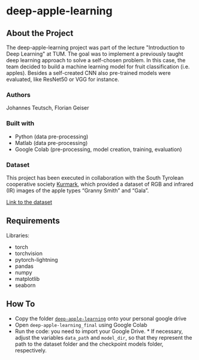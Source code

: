 # deep-apple-learning

## About the Project

The deep-apple-learning project was part of the lecture "Introduction to Deep Learning" at TUM.
The goal was to implement a previously taught deep learning approach to solve a self-chosen problem.
In this case, the team decided to build a machine learning model for fruit classification (i.e. apples).
Besides a self-created CNN also pre-trained models were evaluated, like ResNet50 or VGG for instance.

### Authors

Johannes Teutsch, Florian Geiser

### Built with

- Python (data pre-processing)
- Matlab (data pre-processing)
- Google Colab (pre-processing, model creation, training, evaluation)

### Dataset

This project has been executed in collaboration with the South Tyrolean cooperative society [Kurmark](https://www.vog.it/en/cooperatives/coop-kurmark-unifrut?id=317), which provided a dataset of RGB and infrared (IR) images of the apple types “Granny Smith” and “Gala”.

[Link to the dataset](https://drive.google.com/drive/folders/1A0JZW5RrBpWRXLivHhvMimV1tUJDOhLh?usp=sharing)

## Requirements

Libraries:

* torch
* torchvision
* pytorch-lightning
* pandas
* numpy
* matplotlib
* seaborn

## How To

* Copy the folder [``deep-apple-learning``](https://drive.google.com/drive/folders/1A0JZW5RrBpWRXLivHhvMimV1tUJDOhLh?usp=sharing) onto your personal google drive
* Open ``deep-apple-learning_final`` using Google Colab
* Run the code: you need to import your Google Drive. * If necessary, adjust the variables ``data_path`` and ``model_dir``, so that they represent the path to the dataset folder and the checkpoint models folder, respectively.
